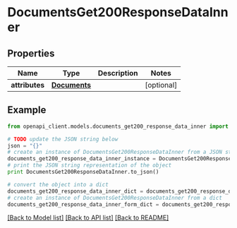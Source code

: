 # DocumentsGet200ResponseDataInner


## Properties
Name | Type | Description | Notes
------------ | ------------- | ------------- | -------------
**attributes** | [**Documents**](Documents.md) |  | [optional] 

## Example

```python
from openapi_client.models.documents_get200_response_data_inner import DocumentsGet200ResponseDataInner

# TODO update the JSON string below
json = "{}"
# create an instance of DocumentsGet200ResponseDataInner from a JSON string
documents_get200_response_data_inner_instance = DocumentsGet200ResponseDataInner.from_json(json)
# print the JSON string representation of the object
print DocumentsGet200ResponseDataInner.to_json()

# convert the object into a dict
documents_get200_response_data_inner_dict = documents_get200_response_data_inner_instance.to_dict()
# create an instance of DocumentsGet200ResponseDataInner from a dict
documents_get200_response_data_inner_form_dict = documents_get200_response_data_inner.from_dict(documents_get200_response_data_inner_dict)
```
[[Back to Model list]](../README.md#documentation-for-models) [[Back to API list]](../README.md#documentation-for-api-endpoints) [[Back to README]](../README.md)


